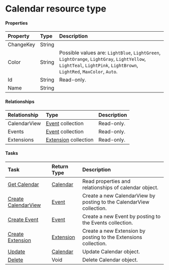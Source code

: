 # Calendar resource type



#### Properties
| Property	   | Type	|Description|
|:---------------|:--------|:----------|
|ChangeKey|String||
|Color|String| Possible values are: `LightBlue`, `LightGreen`, `LightOrange`, `LightGray`, `LightYellow`, `LightTeal`, `LightPink`, `LightBrown`, `LightRed`, `MaxColor`, `Auto`.|
|Id|String| Read-only.|
|Name|String||

#### Relationships
| Relationship | Type	|Description|
|:---------------|:--------|:----------|
|CalendarView|[Event](event.md) collection| Read-only.|
|Events|[Event](event.md) collection| Read-only.|
|Extensions|[Extension](extension.md) collection| Read-only.|

#### Tasks

| Task		   | Return Type	|Description|
|:---------------|:--------|:----------|
|[Get Calendar](../api/calendar_get.md) | [Calendar](calendar.md) |Read properties and relationships of calendar object.|
|[Create CalendarView]((../api/calendar_post_calendarview.md)) |[Event](event.md)| Create a new CalendarView by posting to the CalendarView collection.|
|[Create Event]((../api/calendar_post_events.md)) |[Event](event.md)| Create a new Event by posting to the Events collection.|
|[Create Extension]((../api/calendar_post_extensions.md)) |[Extension](extension.md)| Create a new Extension by posting to the Extensions collection.|
|[Update](../api/calendar_update.md) | [Calendar](calendar.md)	|Update Calendar object. |
|[Delete](../api/calendar_delete.md) | Void	|Delete Calendar object. |
